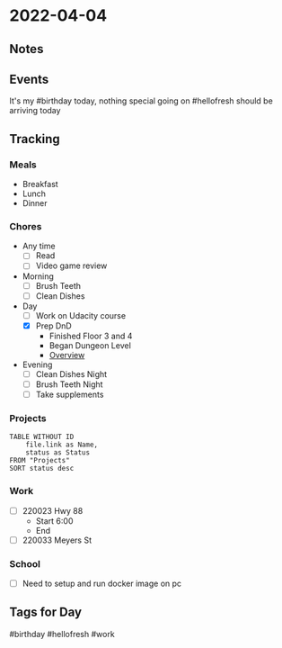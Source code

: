 # 2022-04-04
## Notes

## Events
It's my #birthday today, nothing special going on
#hellofresh should be arriving today

## Tracking
### Meals
- Breakfast
- Lunch
- Dinner

### Chores
- Any time
	- [ ] Read
	- [ ] Video game review
- Morning
	- [ ] Brush Teeth
	- [ ] Clean Dishes
- Day
	- [ ] Work on Udacity course
	- [x] Prep DnD
		- Finished Floor 3 and 4
		- Began Dungeon Level
		- [Overview](../DnD/CurseOfStrahd/Overview.md)
- Evening
	- [ ] Clean Dishes Night
	- [ ] Brush Teeth Night
	- [ ] Take supplements

### Projects
```dataview
TABLE WITHOUT ID
	file.link as Name,
	status as Status
FROM "Projects"
SORT status desc
```

### Work
- [ ] 220023 Hwy 88
	- Start 6:00
	- End
- [ ] 220033 Meyers St

### School
- [ ] Need to setup and run docker image on pc

## Tags for Day
#birthday #hellofresh #work